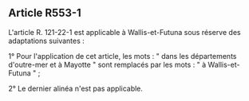## Article R553-1

L'article R. 121-22-1 est applicable à Wallis-et-Futuna sous réserve des adaptations suivantes :

1° Pour l'application de cet article, les mots : " dans les départements d'outre-mer et à Mayotte " sont
remplacés par les mots : " à Wallis-et-Futuna " ;

2° Le dernier alinéa n'est pas applicable.


